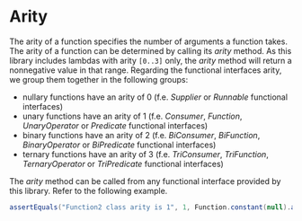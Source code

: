 # Arity

The arity of a function specifies the number of arguments a function takes. The arity of a function can be determined by calling its *arity* method. As this library includes lambdas with arity `[0..3]` only, the *arity* method will return a nonnegative value in that range. Regarding the functional interfaces arity, we group them together in the following groups:

* nullary functions have an arity of 0 (f.e. *Supplier* or *Runnable* functional interfaces)
* unary functions have an arity of 1 (f.e. *Consumer*, *Function*, *UnaryOperator* or *Predicate* functional interfaces)
* binary functions have an arity of 2 (f.e. *BiConsumer*, *BiFunction*, *BinaryOperator* or *BiPredicate* functional interfaces)
* ternary functions have an arity of 3 (f.e. *TriConsumer*, *TriFunction*, *TernaryOperator* or *TriPredicate* functional interfaces)

The *arity* method can be called from any functional interface provided by this library. Refer to the following example.

```java
assertEquals("Function2 class arity is 1", 1, Function.constant(null).arity());
```
